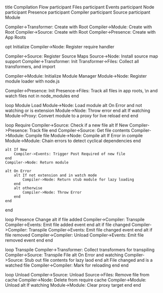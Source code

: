 title Compilation Flow
participant Files
participant Events
participant Node
participant Presence
participant Compiler
participant Source
participant Module


Compiler->Transformer: Create with Root
Compiler->Module: Create with Root
Compiler->Source: Create with Root
Compiler->Presence: Create with App Roots

opt Initialize
Compiler->Node: Register require handler

Compiler->Source: Register Source Maps
Source->Node: Install source map support
Compiler->Transformer: Init
Transformer->Files: Collect all transformers, and import

Compiler->Module: Initialize Module Manager
Module->Node: Register module loader with node.js

Compiler->Presence: Init
Presence->Files: Track all files in app roots, \n and watch files not in node_modules
end

loop Module Load
    Module->Node: Load module
    alt On Error and not watching or is extension
        Module->Node: Throw error
    end
    alt If watching
        Module->Proxy: Convert module to a proxy for live reload
    end
end

loop Require
    Compiler->Source: Check if a new file
    alt If New
        Compiler->Presence: Track file
    end
    Compiler->Source: Get file contents
    Compiler->Module: Compile file
    Module->Node: Compile
    alt If Error in compile
        Module->Module: Chain errors to detect cyclical dependencies
    end
    
    alt If New
        Compiler->Events: Trigger Post Required of new file
    end
    Compiler->Node: Return module
    
    alt On Error
        alt If not extension and in watch mode
            Compiler->Node: Return stub module for lazy loading
        end
        alt otherwise
            Compiler->Node: Throw Error
        end
    end
end

loop Presence Change
    alt if file added
        Compiler->Compiler: Transpile
        Compiler->Events: Emit file added event
    end
    alt if file changed
        Compiler->Compiler: Transpile
        Compiler->Events: Emit file changed event
    end
    alt if file removed
        Compiler->Compiler: Unload
        Compiler->Events: Emit file removed event
    end
end

loop Transpile
    Compiler->Transformer: Collect transformers for transpiling
    Compiler->Source: Transpile File
    alt On Error and watching
        Compiler->Source: Stub out file contents for lazy laod
    end
    alt File changed and is a watched file
        Compiler->Compiler: Mark for reloading
    end
end

loop Unload
    Compiler->Source: Unload
    Source->Files: Remove file from cache
    Compiler->Node: Delete from require cache
    Compiler->Module: Unload
    alt If watching
        Module->Module: Clear proxy target
    end
end